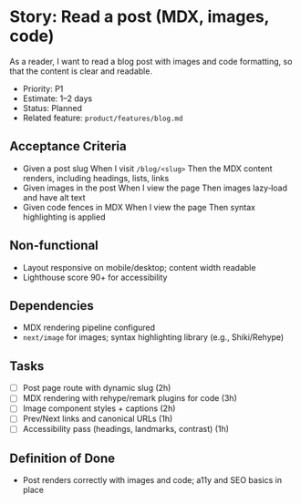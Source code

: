 # Story: Read a post (MDX, images, code)

As a reader, I want to read a blog post with images and code formatting, so that the content is clear and readable.

- Priority: P1
- Estimate: 1–2 days
- Status: Planned
- Related feature: `product/features/blog.md`

## Acceptance Criteria

- Given a post slug When I visit `/blog/<slug>` Then the MDX content renders, including headings, lists, links
- Given images in the post When I view the page Then images lazy‑load and have alt text
- Given code fences in MDX When I view the page Then syntax highlighting is applied

## Non‑functional

- Layout responsive on mobile/desktop; content width readable
- Lighthouse score 90+ for accessibility

## Dependencies

- MDX rendering pipeline configured
- `next/image` for images; syntax highlighting library (e.g., Shiki/Rehype)

## Tasks

- [ ] Post page route with dynamic slug (2h)
- [ ] MDX rendering with rehype/remark plugins for code (3h)
- [ ] Image component styles + captions (2h)
- [ ] Prev/Next links and canonical URLs (1h)
- [ ] Accessibility pass (headings, landmarks, contrast) (1h)

## Definition of Done

- Post renders correctly with images and code; a11y and SEO basics in place
